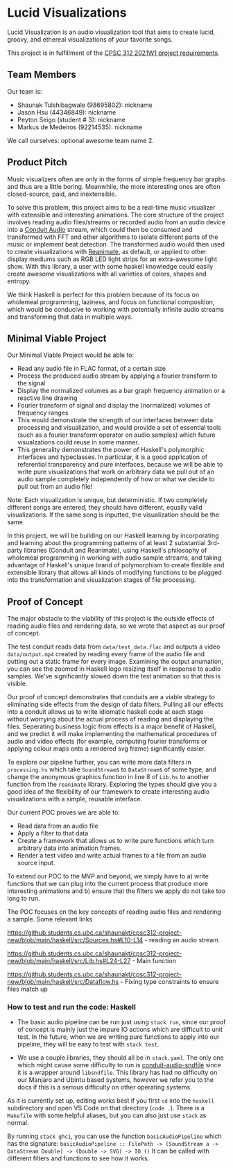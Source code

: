 # Lucid Visualizations

Lucid Visualization is an audio visualization tool that aims to create lucid, groovy, and ethereal visualizations of your favorite songs.

This project is in fulfillment of the [CPSC 312 2021W1 project requirements](https://steven-wolfman.github.io/cpsc-312-website/project.html).

## Team Members

Our team is:

+ Shaunak Tulshibagwale (98695802): nickname
+ Jason Hsu (44346849): nickname 
+ Peyton Seigo (student # 3): nickname
+ Markus de Medeiros (92214535): nickname

We call ourselves: optional awesome team name 2.

## Product Pitch

Music visualizers often are only in the forms of simple frequency bar graphs and thus are a little boring. Meanwhile, the more interesting ones are often closed-source, paid, and inextensible.

To solve this problem, this project aims to be a real-time music visualizer with extensible and interesting animations. The core structure of the project involves reading audio files/streams or recorded audio from an audio device into a [Conduit Audio](https://hackage.haskell.org/package/conduit-audio-0.2.0.3) stream, which could then be consumed and transformed with FFT and other algorithms to isolate different parts of the music or implement beat detection. The transformed audio would then used to create visualizations with [Reanimate](https://hackage.haskell.org/package/reanimate), as default, or applied to other display mediums such as RGB LED light strips for an extra-awesome light show. With this library, a user with some haskell knowledge could easily create awesome visualizations with all varieties of colors, shapes and entropy.


We think Haskell is perfect for this problem because of its focus on wholemeal programming, laziness, and focus on functional composition, which would be conducive to working
with potentially infinite audio streams and transforming that data in multiple ways.




## Minimal Viable Project

Our Minimal Viable Project would be able to:
- Read any audio file in FLAC format, of a certain size
- Process the produced audio stream by applying a fourier transform to the signal
- Display the normalized volumes as a bar graph frequency animation or a reactive line drawing
- Fourier transform of signal and display the (normalized) volumes of frequency ranges
- This would demonstrate the strength of our interfaces between data processing and visualization, and would provide a set of essential tools (such as a fourier transform operator on audio samples) which future visualzations could reuse in some manner. 
- This generality demonstrates the power of Haskell's polymorphic interfaces and typeclasses. In particular, it is a good application of referential transparency and pure interfaces, because we will be able to write pure visualizations that work on arbitrary data we pull out of an audio sample completely independently of how or what we decide to pull out from an audio file! 

Note: Each visualization is unique, but deterministic. If two completely different songs are entered, they should have different, equally valid visualizations. If the same song is inputted, the visualization should be the same

In this project, we will be building on our Haskell learning by incorporating and learning about the programming patterns of at least 2 substantial 3rd-party libraries (Conduit and Reanimate), using Haskell's philosophy of wholemeal programming in working with audio sample streams, and taking advantage of Haskell's unique brand of polymorphism to create flexible and extensible library that allows all kinds of modifying functions to be plugged into the transformation and visualization stages of file processing.


## Proof of Concept

The major obstacle to the viability of this project is the outside effects of reading audio files and rendering data, so we wrote that aspect as our proof of concept.

The test conduit reads data from `data/test_data.flac` and outputs a video `data/output.mp4` created by reading every frame of the audio file and putting out a static frame for every image. Examining the output anumation, you can see the zoomed in Haskell logo resizing itself in response to audio samples. We've significantly slowed down the test animation so that this is visible. 

Our proof of concept demonstrates that conduits are a viable strategy to eliminating side effects from the design of data filters. Pulling all our effects into a conduit allows us to write idiomatic haskell code at each stage without worrying about the actual process of reading and displaying the files. Seperating business logic from effects is a major benefit of Haskell, and we predict it will make implementing the mathematical procedures of audio and video effects (for example, computing fourier transforms or applying colour maps onto a rendered svg frame) significantly easier. 

To explore our pipeline further, you can write more data filters in `processing.hs` which take `SoundStream`s to `DataStream`s of some type, and change the anonymous graphics function in line 8 of `Lib.hs` to another function from the `reanimate` library. Exploring the types should give you a good idea of the flexibility of our framework to create interesting audio visualizations with a simple, reusable interface.

Our current POC proves we are able to:
- Read data from an audio file
- Apply a filter to that data
- Create a framework that allows us to write pure functions which turn arbitrary data into animation frames. 
- Render a test video and write actual frames to a file from an audio source input.

To extend our POC to the MVP and beyond, we simply have to a) write functions that we can plug into the current process that produce more interesting animations and b) ensure that the filters we apply do not take too long to run.

The POC focuses on the key concepts of reading audio files and rendering a sample. Some relevant links

https://github.students.cs.ubc.ca/shaunakt/cpsc312-project-new/blob/main/haskell/src/Sources.hs#L10-L14 - reading an audio stream

https://github.students.cs.ubc.ca/shaunakt/cpsc312-project-new/blob/main/haskell/src/Lib.hs#L24-L27 - Main function

https://github.students.cs.ubc.ca/shaunakt/cpsc312-project-new/blob/main/haskell/src/Dataflow.hs - Fixing type constraints to ensure files match up


### How to test and run the code: Haskell

- The basic audio pipeline can be run just using `stack run`, since our proof of concept is mainly just the impure IO actions which are difficult to unit test. In the future, when we are writing pure functions to apply into our pipeline, they will be easy to test with `stack test`. 

- We use a couple libraries, they should all be in `stack.yaml`. The only one which might cause some difficulty to run is [conduit-audio-sndfile](https://hackage.haskell.org/package/conduit-audio-sndfile) since it is a wrapper around `libsndfile`. This library has had no difficulty on our Manjaro and Ubintu based systems, however we refer you to the docs if this is a serious difficulty on other operating systems. 

As it is currently set up, editing works best if you first `cd` into the `haskell` subdirectory and open VS Code on that directory (`code .`). There is a `Makefile` with some helpful aliases, but you can also just use `stack` as normal.


By running `stack ghci`, you can use the function `basicAudioPipeline` which has the signature:
`basicAudioPipeline :: FilePath -> (SoundStream a -> DataStream Double) -> (Double -> SVG) -> IO ()` 
It can be called with different filters and functions to see how it works.


